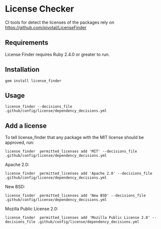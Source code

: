# License Checker
CI tools for detect the licenses of the packages rely on https://github.com/pivotal/LicenseFinder

## Requirements
License Finder requires Ruby 2.4.0 or greater to run.

## Installation

```shell
gem install license_finder
```

## Usage

```shell
license_finder --decisions_file .github/config/license/dependency_decisions.yml
```

## Add a license
To tell license_finder that any package with the MIT license should be approved, run: 
```shell
license_finder  permitted_licenses add 'MIT' --decisions_file .github/config/license/dependency_decisions.yml
```

Apache 2.0: 
```shell
license_finder  permitted_licenses add 'Apache 2.0' --decisions_file .github/config/license/dependency_decisions.yml
```

New BSD: 
```shell
license_finder  permitted_licenses add 'New BSD' --decisions_file .github/config/license/dependency_decisions.yml
```

Mozilla Public License 2.0: 
```shell
license_finder  permitted_licenses add 'Mozilla Public License 2.0' --decisions_file .github/config/license/dependency_decisions.yml
```

